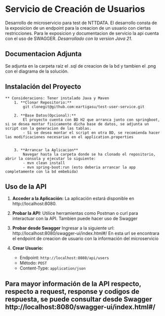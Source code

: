 # Servicio de Creación de Usuarios

Desarrollo de microservicio para test de NTTDATA. El desarrollo consta de la exposicion de un endpoint para la creacion de un usuario con ciertas restricciones.
Para le exposicion y documentacion de servicio la api cuenta con el uso de SWAGGER.
*Desarrollado con la version Java 21.*

## Documentacion Adjunta
Se adjunta en la carpeta raíz el .sql de creacion de la bd y tambien el .png con el diagrama de la solución.

## Instalación del Proyecto
    ** Consideracions: Tener instalado Java y Maven
        1. **Clonar Repositorio:**
            git clonegit@github.com:eartigasu/test-user-service.git

        2. **Base Datos(Opcional):**
            El proyecto cuenta con BD H2 que arranca junto con springboot, si se desea montar fisicamente dicha base de datos, se adjunta un script con la generacion de las tablas.
            - Si se desea montar el script en otra BD, se recomienda hacer las modificaciones necesarias en el application.properties


        3. **Arrancar la Aplicacion**
            Navegar hasta la carpeta donde se ha clonado el repositorio, abrir la consola y ejecutar lo siguiente:
            - mvn clean install
            - mvn spring-boot:run (esto deberia arrancar la app completamente con la bd embebida)
   
## Uso de la API
1. **Acceder a la Aplicación:**
    La aplicación estará disponible en http://localhost:8080.

2. **Probar la API:**
    Utilice herramientas como Postman o curl para interactuar con la API. Tambien puede hacer uso de Swagger

3. **Probar desde Swagger**
    Ingresar a la siguiente url: http://localhost:8080/swagger-ui/index.html#/
    En esta url se encontrara el endpoint de creacion de usuario con la información del microservicio

4. **Crear Usuario:**
    - Endpoint: `http://localhost:8080/api/users`
    - Método: `POST`
    - Content-Type: `application/json`
  
## Para mayor información de la API respecto, respecto a request, response y codigos de respuesta, se puede consultar desde Swagger http://localhost:8080/swagger-ui/index.html#/
    

    




